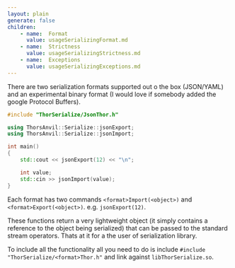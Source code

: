 ```yaml
---
layout: plain
generate: false
children:
    - name:  Format
      value: usageSerializingFormat.md
    - name:  Strictness
      value: usageSerializingStrictness.md
    - name:  Exceptions
      value: usageSerializingExceptions.md
---
```

There are two serialization formats supported out o the box (JSON/YAML) and an experimental binary format (I would love if somebody added the google Protocol Buffers).

````C++
#include "ThorSerialize/JsonThor.h"

using ThorsAnvil::Serialize::jsonExport;
using ThorsAnvil::Serialize::jsonImport;

int main()
{
    std::cout << jsonExport(12) << "\n";

    int value;
    std::cin >> jsonImport(value);
}
````
Each format has two commands `<format>Import(<object>)` and `<format>Export(<object>)`. e.g. `jsonExport(12)`.

These functions return a very lightweight object (it simply contains a reference to the object being serialized) that can be passed to the standard stream operators. Thats at it for a the user of serialization library.

To include all the functionality all you need to do is include `#include "ThorSerialize/<format>Thor.h"` and link against `libThorSerialize.so`.
